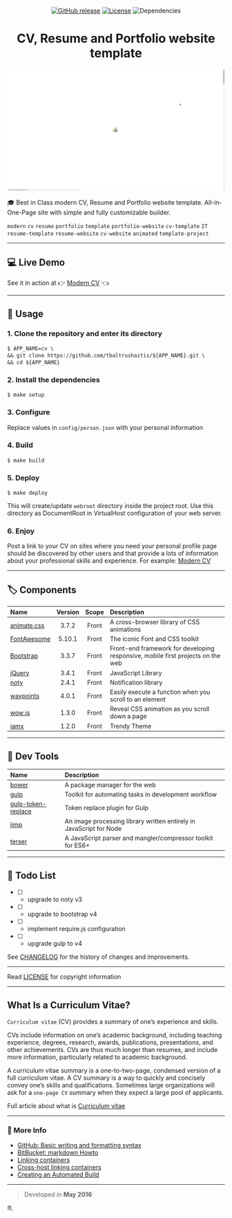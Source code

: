<p align="center">
  <a href="https://github.com/tbaltrushaitis/cv/releases"><img src="https://img.shields.io/github/release/tbaltrushaitis/cv.svg?style=flat" alt="GitHub release"></a>
  <a href="https://github.com/tbaltrushaitis/cv/blob/master/LICENSE"><img src="https://img.shields.io/badge/license-MIT-green.svg?style=flat" alt="License"></a>
  <img src="https://img.shields.io/david/tbaltrushaitis/cv.svg" alt="Dependencies">
</p>

<p align="center">
  <h1 align="center">CV, Resume and Portfolio website template</h1>
</p>

<p align="center">
  <a href="http://bit.ly/tomascv?ref=readme">
    <img src="assets/img/cv-demo-01.gif" max-width="640px" max-height="360px" alt="Modern CV, Resume and Portfolio website template" />
  </a>
</p>

<!-- # Best-in-Class modern CV, Resume and Portfolio # -->

:mortar_board: Best in Class modern CV, Resume and Portfolio website template.
All-in-One-Page site with simple and fully customizable builder.

`modern` `cv` `resume` `portfolio` `template` `portfolio-website` `cv-template` `IT` `resume-template` `resume-website` `cv-website` `animated` `template-project`

---

## :computer: Live Demo ##
See it in action at :point_right: [Modern CV](http://bit.ly/tomascv?ref_domain=github.com&ref_section=docs&ref_file=readme) :point_left:

---

## :runner: Usage ##

### 1. Clone the repository and enter its directory ###
```shell
$ APP_NAME=cv \
&& git clone https://github.com/tbaltrushaitis/${APP_NAME}.git \
&& cd ${APP_NAME}
```

### 2. Install the dependencies ###
```shell
$ make setup
```

### 3. Configure ###

Replace values in `config/person.json` with your personal information

### 4. Build ###
```shell
$ make build
```

### 5. Deploy ###
```shell
$ make deploy
```

This will create/update `webroot` directory inside the project root.
Use this directory as DocumentRoot in VirtualHost configuration of your web server.

### 6. Enjoy  ###

Post a link to your CV on sites where you need your personal profile page should be discovered by other users and that provide a lots of information about your professional skills and experience.
For example: [Modern CV](http://bit.ly/tomascv)

---

## :label: Components ##

 Name | Version | Scope | Description |
:-----|:-------:|:-----:|:------------|
 [animate.css](http://daneden.github.io/animate.css/) | 3.7.2 | Front | A cross-browser library of CSS animations
 [FontAwesome](https://fontawesome.com/) | 5.10.1 | Front | The iconic Font and CSS toolkit
 [Bootstrap](http://getbootstrap.com) | 3.3.7 | Front | Front-end framework for developing responsive, mobile first projects on the web
 [jQuery](http://jquery.com/) | 3.4.1 | Front | JavaScript Library
 [noty](http://ned.im/noty) | 2.4.1 | Front | Notification library
 [waypoints](https://github.com/imakewebthings/waypoints) | 4.0.1 | Front | Easily execute a function when you scroll to an element
 [wow.js](https://wowjs.uk/) | 1.3.0 | Front | Reveal CSS animation as you scroll down a page
 [iamx](https://trendytheme.net/items/i-am-x-html-resume-template/) | 1.2.0 | Front | Trendy Theme

---

## :wrench: Dev Tools ##

 Name | Description |
:-----|:------------|
 [bower](http://bower.io) | A package manager for the web
 [gulp](http://gulpjs.com) | Toolkit for automating tasks in development workflow
 [gulp-token-replace](https://github.com/Pictela/gulp-token-replace) | Token replace plugin for Gulp
 [jimp](https://github.com/oliver-moran/jimp) | An image processing library written entirely in JavaScript for Node
 [terser](https://github.com/terser-js/terser) | A JavaScript parser and mangler/compressor toolkit for ES6+

---

## :pushpin: Todo List ##

- [ ] - upgrade to noty v3
- [ ] - upgrade to bootstrap v4
- [ ] - implement require.js configuration
- [ ] - upgrade gulp to v4

See [CHANGELOG][Changelog] for the history of changes and improvements.

---

Read [LICENSE][License] for copyright information

---

## What Is a Curriculum Vitae? ##

`Curriculum vitae` (CV) provides a summary of one’s experience and skills.

CVs include information on one’s academic background, including teaching experience, degrees, research, awards, publications, presentations, and other achievements. CVs are thus much longer than resumes, and include more information, particularly related to academic background.

A curriculum vitae summary is a one-to-two-page, condensed version of a full curriculum vitae. A CV summary is a way to quickly and concisely convey one’s skills and qualifications. Sometimes large organizations will ask for a `one-page CV` summary when they expect a large pool of applicants.

Full article about what is [Curriculum vitae](http://bit.ly/2QfaIBD)

---

### :link: More Info ###

 - [GitHub: Basic writing and formatting syntax](https://help.github.com/articles/basic-writing-and-formatting-syntax)
 - [BitBucket: markdown Howto](https://bitbucket.org/tutorials/markdowndemo)
 - [Linking containers](https://docs.docker.com/engine/userguide/networking/default_network/dockerlinks.md)
 - [Cross-host linking containers](https://docs.docker.com/engine/admin/ambassador_pattern_linking.md)
 - [Creating an Automated Build](https://docs.docker.com/docker-hub/builds/)

---
> Developed in **May 2016**

:scorpius:

[Changelog]: CHANGELOG.md
[License]: LICENSE.md
